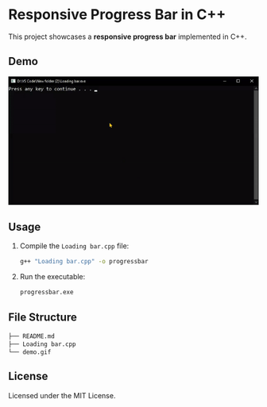 # Responsive Progress Bar in C++

This project showcases a **responsive progress bar** implemented in C++.

## Demo
![Demo](demo.gif)  

## Usage
1. Compile the `Loading bar.cpp` file:
    ```bash
    g++ "Loading bar.cpp" -o progressbar
    ```

2. Run the executable:
    ```bash
    progressbar.exe
    ```

## File Structure
```
├── README.md
├── Loading bar.cpp
└── demo.gif
```

## License
Licensed under the MIT License.
